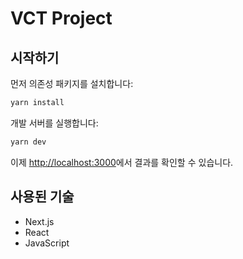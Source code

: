 # VCT Project

## 시작하기

먼저 의존성 패키지를 설치합니다:

```bash
yarn install
```

개발 서버를 실행합니다:

```bash
yarn dev
```

이제 [http://localhost:3000](http://localhost:3000)에서 결과를 확인할 수 있습니다.

## 사용된 기술

- Next.js
- React
- JavaScript
